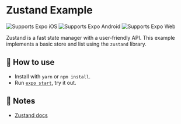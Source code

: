 # Zustand Example

<p>
  <!-- iOS -->
  <img alt="Supports Expo iOS" longdesc="Supports Expo iOS" src="https://img.shields.io/badge/iOS-4630EB.svg?style=flat-square&logo=APPLE&labelColor=999999&logoColor=fff" />
  <!-- Android -->
  <img alt="Supports Expo Android" longdesc="Supports Expo Android" src="https://img.shields.io/badge/Android-4630EB.svg?style=flat-square&logo=ANDROID&labelColor=A4C639&logoColor=fff" />
  <!-- Web -->
  <img alt="Supports Expo Web" longdesc="Supports Expo Web" src="https://img.shields.io/badge/web-4630EB.svg?style=flat-square&logo=GOOGLE-CHROME&labelColor=4285F4&logoColor=fff" />
</p>

Zustand is a fast state manager with a user-friendly API.
This example implements a basic store and list using the `zustand` library.

## 🚀 How to use

- Install with `yarn` or `npm install`.
- Run [`expo start`](https://docs.expo.io/versions/latest/workflow/expo-cli/), try it out.

## 📝 Notes

- [Zustand docs](https://github.com/pmndrs/zustand)
